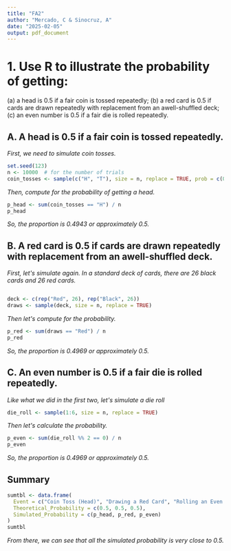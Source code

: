 ```yaml
---
title: "FA2"
author: "Mercado, C & Sinocruz, A"
date: "2025-02-05"
output: pdf_document
---
```


# 1. Use R to illustrate the probability of getting:

(a) a head is 0.5 if a fair coin is tossed repeatedly;
(b) a red card is 0.5 if cards are drawn repeatedly with replacement from an awell-shuffled deck;
(c) an even number is 0.5 if a fair die is rolled repeatedly.

## A. A head is 0.5 if a fair coin is tossed repeatedly.

*First, we need to simulate coin tosses.*

```r
set.seed(123)
n <- 10000  # for the number of trials
coin_tosses <- sample(c("H", "T"), size = n, replace = TRUE, prob = c(0.5, 0.5))
```

*Then, compute for the probability of getting a head.*

```r
p_head <- sum(coin_tosses == "H") / n
p_head
```

*So, the proportion is 0.4943 or approximately 0.5.*

## B. A red card is 0.5 if cards are drawn repeatedly with replacement from an awell-shuffled deck.

*First, let's simulate again. In a standard deck of cards, there are 26 black cards and 26 red cards.*

```r

deck <- c(rep("Red", 26), rep("Black", 26)) 
draws <- sample(deck, size = n, replace = TRUE)
```

*Then let's compute for the probability.*

```r
p_red <- sum(draws == "Red") / n
p_red
```

*So, the proportion is 0.4969 or approximately 0.5.*

## C. An even number is 0.5 if a fair die is rolled repeatedly.

*Like what we did in the first two, let's simulate a die roll*

```r
die_roll <- sample(1:6, size = n, replace = TRUE)
```

*Then let's calculate the probability.*

```r
p_even <- sum(die_roll %% 2 == 0) / n
p_even
```

*So, the proportion is 0.4969 or approximately 0.5.*

## Summary

```r
sumtbl <- data.frame(
  Event = c("Coin Toss (Head)", "Drawing a Red Card", "Rolling an Even Number"),
  Theoretical_Probability = c(0.5, 0.5, 0.5),
  Simulated_Probability = c(p_head, p_red, p_even)
)
sumtbl

```

*From there, we can see that all the simulated probability is very close to 0.5.*
